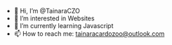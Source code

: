 - 👋 Hi, I’m @TainaraCZO
- 👀 I’m interested in Websites
- 🌱 I’m currently learning Javascript
- 📫 How to reach me: tainaracardozoo@outlook.com

<!---
TainaraCZO/TainaraCZO is a ✨ special ✨ repository because its `README.md` (this file) appears on your GitHub profile.
You can click the Preview link to take a look at your changes.
--->
